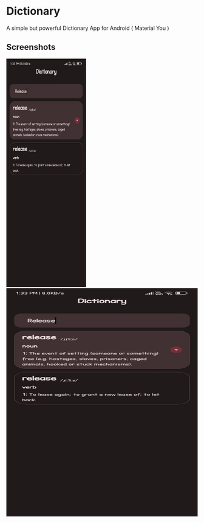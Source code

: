 # Dictionary
A simple but powerful Dictionary App for Android ( Material You )

## Screenshots
<img src=https://raw.githubusercontent.com/adhiraj-ranjan/Dictionary/main/img1.png height=600 width=210>
<img src=https://raw.githubusercontent.com/adhiraj-ranjan/Dictionary/main/img1.png height=600 width=2100>
